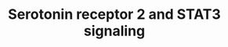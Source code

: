 ---
annotations:
- id: CL:0000540
  parent: animal cell
  type: Cell Type Ontology
  value: neuron
- id: PW:0000854
  parent: signaling pathway
  type: Pathway Ontology
  value: serotonin signaling pathway
authors:
- MaintBot
- Egonw
- Fehrhart
- Eweitz
description: This pathway is courtesy of Ariadne Genomics Pathway Studio.
last-edited: 2021-05-23
organisms:
- Mus musculus
redirect_from:
- /index.php/Pathway:WP2079
- /instance/WP2079
- /instance/WP2079_rr117942
revision: r117942
schema-jsonld:
- '@context': https://schema.org/
  '@id': https://wikipathways.github.io/pathways/WP2079.html
  '@type': Dataset
  creator:
    '@type': Organization
    name: WikiPathways
  description: This pathway is courtesy of Ariadne Genomics Pathway Studio.
  keywords:
  - Gnaq
  - Htr2a
  - Jak2
  - Stat3
  - serotonin
  license: CC0
  name: Serotonin receptor 2 and STAT3 signaling
seo: CreativeWork
title: Serotonin receptor 2 and STAT3 signaling
wpid: WP2079
---